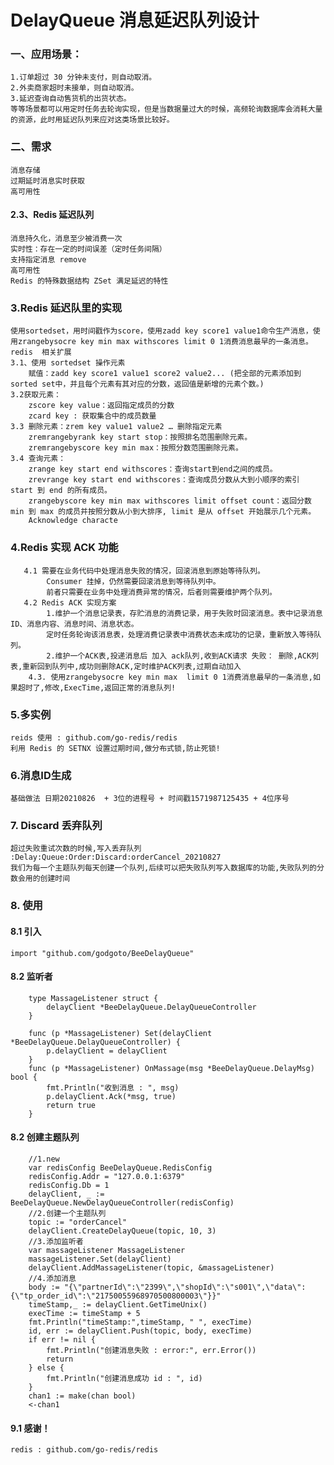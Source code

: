 # DelayQueue 消息延迟队列设计

### 一、应用场景：

    1.订单超过 30 分钟未支付，则自动取消。
    2.外卖商家超时未接单，则自动取消。
    3.延迟查询自动售货机的出货状态。
    等等场景都可以用定时任务去轮询实现，但是当数据量过大的时候，高频轮询数据库会消耗大量的资源，此时用延迟队列来应对这类场景比较好。

### 二、需求

    消息存储
    过期延时消息实时获取
    高可用性

#### 2.3、Redis 延迟队列

    消息持久化，消息至少被消费一次
    实时性：存在一定的时间误差（定时任务间隔）
    支持指定消息 remove
    高可用性
    Redis 的特殊数据结构 ZSet 满足延迟的特性

### 3.Redis 延迟队里的实现

    使用sortedset，用时间戳作为score，使用zadd key score1 value1命令生产消息，使用zrangebysocre key min max withscores limit 0 1消费消息最早的一条消息。
    redis  相关扩展
    3.1、使用 sortedset 操作元素
        赋值：zadd key score1 value1 score2 value2... (把全部的元素添加到sorted set中，并且每个元素有其对应的分数，返回值是新增的元素个数。)
    3.2获取元素：
        zscore key value：返回指定成员的分数
        zcard key : 获取集合中的成员数量
    3.3 删除元素：zrem key value1 value2 … 删除指定元素
        zremrangebyrank key start stop：按照排名范围删除元素。
        zremrangebyscore key min max：按照分数范围删除元素。
    3.4 查询元素：
        zrange key start end withscores：查询start到end之间的成员。
        zrevrange key start end withscores：查询成员分数从大到小顺序的索引 start 到 end 的所有成员。
        zrangebyscore key min max withscores limit offset count：返回分数 min 到 max 的成员并按照分数从小到大排序, limit 是从 offset 开始展示几个元素。
        Acknowledge characte

### 4.Redis 实现 ACK 功能

       4.1 需要在业务代码中处理消息失败的情况，回滚消息到原始等待队列。
            Consumer 挂掉，仍然需要回滚消息到等待队列中。
            前者只需要在业务中处理消费异常的情况，后者则需要维护两个队列。
       4.2 Redis ACK 实现方案
            1.维护一个消息记录表，存贮消息的消费记录，用于失败时回滚消息。表中记录消息ID、消息内容、消息时间、消息状态。
            定时任务轮询该消息表，处理消费记录表中消费状态未成功的记录，重新放入等待队列。
            2.维护一个ACK表,投递消息后 加入 ack队列,收到ACK请求 失败： 删除,ACK列表,重新回到队列中,成功则删除ACK,定时维护ACK列表,过期自动加入
        4.3. 使用zrangebysocre key min max  limit 0 1消费消息最早的一条消息,如果超时了,修改,ExecTime,返回正常的消息队列!

### 5.多实例
    reids 使用 : github.com/go-redis/redis
    利用 Redis 的 SETNX 设置过期时间,做分布式锁,防止死锁!

### 6.消息ID生成

    基础做法 日期20210826  + 3位的进程号 + 时间戳1571987125435 + 4位序号

### 7. Discard 丢弃队列

    超过失败重试次数的时候,写入丢弃队列 :Delay:Queue:Order:Discard:orderCancel_20210827
    我们为每一个主题队列每天创建一个队列,后续可以把失败队列写入数据库的功能,失败队列的分数会用的创建时间

### 8. 使用

#### 8.1 引入
    import "github.com/godgoto/BeeDelayQueue"
#### 8.2 监听者

```cgo
    type MassageListener struct {
        delayClient *BeeDelayQueue.DelayQueueController
    }

    func (p *MassageListener) Set(delayClient *BeeDelayQueue.DelayQueueController) {
        p.delayClient = delayClient
    }
    func (p *MassageListener) OnMassage(msg *BeeDelayQueue.DelayMsg) bool {
        fmt.Println("收到消息 : ", msg)
        p.delayClient.Ack(*msg, true)
        return true
    }

```

#### 8.2 创建主题队列

```cgo
    //1.new
    var redisConfig BeeDelayQueue.RedisConfig
    redisConfig.Addr = "127.0.0.1:6379"
    redisConfig.Db = 1
    delayClient, _ := BeeDelayQueue.NewDelayQueueController(redisConfig)
    //2.创建一个主题队列
    topic := "orderCancel"
    delayClient.CreateDelayQueue(topic, 10, 3)
    //3.添加监听者
    var massageListener MassageListener
    massageListener.Set(delayClient)
    delayClient.AddMassageListener(topic, &massageListener)
    //4.添加消息
    body := "{\"partnerId\":\"2399\",\"shopId\":\"s001\",\"data\":{\"tp_order_id\":\"21750055968970500800003\"}}"
    timeStamp,_ := delayClient.GetTimeUnix()
    execTime := timeStamp + 5
    fmt.Println("timeStamp:",timeStamp, " ", execTime)
    id, err := delayClient.Push(topic, body, execTime)
    if err != nil {
        fmt.Println("创建消息失败 : error:", err.Error())
        return
    } else {
        fmt.Println("创建消息成功 id : ", id)
    }
    chan1 := make(chan bool)
    <-chan1
```

#### 9.1 感谢！
    redis : github.com/go-redis/redis   